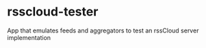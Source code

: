 # rsscloud-tester
App that emulates feeds and aggregators to test an rssCloud server implementation
